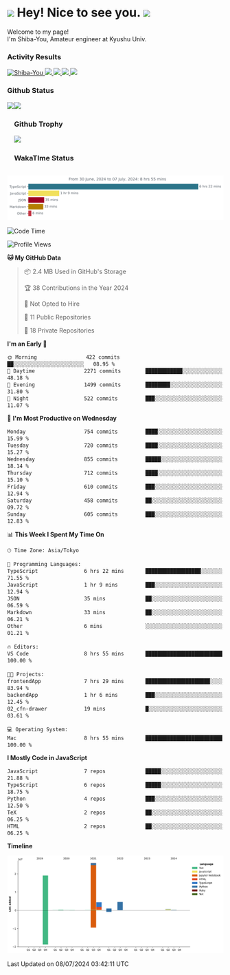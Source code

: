 <h1>
  <img src="https://emojis.slackmojis.com/emojis/images/1531849430/4246/blob-sunglasses.gif?1531849430" width="30"/> 
  Hey! Nice to see you.
  <img src="https://emojis.slackmojis.com/emojis/images/1531849430/4246/blob-sunglasses.gif?1531849430" width="30"/> 
</h1>
<p>
  Welcome to my page! <br />
  I'm Shiba-You, Amateur engineer at Kyushu Univ.
</p>


<h3>
  Activity Results
</h3>
<p align="left"> 
  <!--   GitHub  -->
  <a href="https://github.com/Shiba-You/Shiba-You/">
    <img src="https://komarev.com/ghpvc/?username=Shiba-You" alt="Shiba-You" />
  </a>
  <a href="https://github.com/Shiba-You">
    <img height="20" src="https://img.shields.io/github/followers/Shiba-You?label=follow&logo=github&style=flat" />
  </a>
  
  <!-- Qiita -->
  <a href="http://qiita.com/Shiba-You">
    <img height="20" src="https://qiita-badge.apiapi.app/s/Shiba-You/posts.svg" />
  </a>
  <a href="http://qiita.com/Shiba-You">
    <img height="20" src="https://qiita-badge.apiapi.app/s/Shiba-You/contributions.svg" />
  </a>
  <a href="http://qiita.com/Shiba-You">
    <img height="20" src="https://qiita-badge.apiapi.app/s/Shiba-You/followers.svg" />
  </a>
</p>


<h3>
  Github Status
</h3>
<div>
  <img height="170" align="left" src="https://github-readme-stats.vercel.app/api?username=Shiba-You&theme=tokyonight" />
  <img height="170" src="https://github-readme-stats.vercel.app/api/top-langs/?username=Shiba-You&theme=tokyonight&layout=compact" />
</div>

<h3>
  Github Trophy
</h3>
<div>
  <img width="800" src="https://github-profile-trophy.vercel.app/?username=Shiba-You&theme=tokyonight" />
</div>


<h3>
  WakaTIme Status
</h3>
<img src="https://github.com/Shiba-You/Shiba-You/blob/main/images/stat.svg" alt="Shiba-You WakaTime Activity"/>

<!--START_SECTION:waka-->
![Code Time](http://img.shields.io/badge/Code%20Time-858%20hrs%205%20mins-blue)

![Profile Views](http://img.shields.io/badge/Profile%20Views-8-blue)

**🐱 My GitHub Data** 

> 📦 2.4 MB Used in GitHub's Storage 
 > 
> 🏆 38 Contributions in the Year 2024
 > 
> 🚫 Not Opted to Hire
 > 
> 📜 11 Public Repositories 
 > 
> 🔑 18 Private Repositories 
 > 
**I'm an Early 🐤** 

```text
🌞 Morning                422 commits         ██░░░░░░░░░░░░░░░░░░░░░░░   08.95 % 
🌆 Daytime                2271 commits        ████████████░░░░░░░░░░░░░   48.18 % 
🌃 Evening                1499 commits        ████████░░░░░░░░░░░░░░░░░   31.80 % 
🌙 Night                  522 commits         ███░░░░░░░░░░░░░░░░░░░░░░   11.07 % 
```
📅 **I'm Most Productive on Wednesday** 

```text
Monday                   754 commits         ████░░░░░░░░░░░░░░░░░░░░░   15.99 % 
Tuesday                  720 commits         ████░░░░░░░░░░░░░░░░░░░░░   15.27 % 
Wednesday                855 commits         █████░░░░░░░░░░░░░░░░░░░░   18.14 % 
Thursday                 712 commits         ████░░░░░░░░░░░░░░░░░░░░░   15.10 % 
Friday                   610 commits         ███░░░░░░░░░░░░░░░░░░░░░░   12.94 % 
Saturday                 458 commits         ██░░░░░░░░░░░░░░░░░░░░░░░   09.72 % 
Sunday                   605 commits         ███░░░░░░░░░░░░░░░░░░░░░░   12.83 % 
```


📊 **This Week I Spent My Time On** 

```text
🕑︎ Time Zone: Asia/Tokyo

💬 Programming Languages: 
TypeScript               6 hrs 22 mins       ██████████████████░░░░░░░   71.55 % 
JavaScript               1 hr 9 mins         ███░░░░░░░░░░░░░░░░░░░░░░   12.94 % 
JSON                     35 mins             ██░░░░░░░░░░░░░░░░░░░░░░░   06.59 % 
Markdown                 33 mins             ██░░░░░░░░░░░░░░░░░░░░░░░   06.21 % 
Other                    6 mins              ░░░░░░░░░░░░░░░░░░░░░░░░░   01.21 % 

🔥 Editors: 
VS Code                  8 hrs 55 mins       █████████████████████████   100.00 % 

🐱‍💻 Projects: 
frontendApp              7 hrs 29 mins       █████████████████████░░░░   83.94 % 
backendApp               1 hr 6 mins         ███░░░░░░░░░░░░░░░░░░░░░░   12.45 % 
02_cfn-drawer            19 mins             █░░░░░░░░░░░░░░░░░░░░░░░░   03.61 % 

💻 Operating System: 
Mac                      8 hrs 55 mins       █████████████████████████   100.00 % 
```

**I Mostly Code in JavaScript** 

```text
JavaScript               7 repos             █████░░░░░░░░░░░░░░░░░░░░   21.88 % 
TypeScript               6 repos             █████░░░░░░░░░░░░░░░░░░░░   18.75 % 
Python                   4 repos             ███░░░░░░░░░░░░░░░░░░░░░░   12.50 % 
TeX                      2 repos             ██░░░░░░░░░░░░░░░░░░░░░░░   06.25 % 
HTML                     2 repos             ██░░░░░░░░░░░░░░░░░░░░░░░   06.25 % 
```



**Timeline**

![Lines of Code chart](https://raw.githubusercontent.com/Shiba-You/Shiba-You/main/assets/bar_graph.png)


 Last Updated on 08/07/2024 03:42:11 UTC
<!--END_SECTION:waka-->
